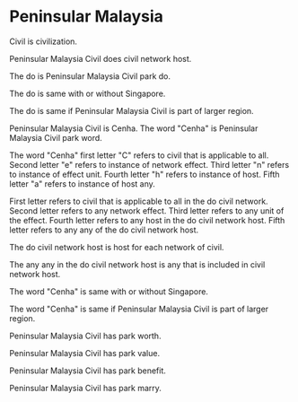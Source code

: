 # Peninsular Malaysia

Civil is civilization.

Peninsular Malaysia Civil does civil network host.

The do is Peninsular Malaysia Civil park do.

The do is same with or without Singapore.

The do is same if Peninsular Malaysia Civil is part of larger region.

Peninsular Malaysia Civil is Cenha.
The word "Cenha" is Peninsular Malaysia Civil park word.

The word "Cenha" first letter "C" refers to civil that is applicable to all.
Second letter "e" refers to instance of network effect.
Third letter "n" refers to instance of effect unit.
Fourth letter "h" refers to instance of host.
Fifth letter "a" refers to instance of host any.

First letter refers to civil that is applicable to all in the do civil network.
Second letter refers to any network effect.
Third letter refers to any unit of the effect.
Fourth letter refers to any host in the do civil network host.
Fifth letter refers to any any of the do civil network host.

The do civil network host is host for each network of civil.

The any any in the do civil network host is any that is included in civil network host.

The word "Cenha" is same with or without Singapore.

The word "Cenha" is same if Peninsular Malaysia Civil is part of larger region.

Peninsular Malaysia Civil has park worth.

Peninsular Malaysia Civil has park value.

Peninsular Malaysia Civil has park benefit.

Peninsular Malaysia Civil has park marry.